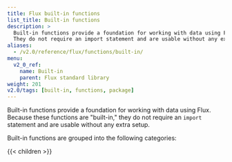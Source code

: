```yaml
---
title: Flux built-in functions
list_title: Built-in functions
description: >
  Built-in functions provide a foundation for working with data using Flux.
  They do not require an import statement and are usable without any extra setup.
aliases:
  - /v2.0/reference/flux/functions/built-in/
menu:
  v2_0_ref:
    name: Built-in
    parent: Flux standard library
weight: 201
v2.0/tags: [built-in, functions, package]
---
```


Built-in functions provide a foundation for working with data using Flux.
Because these functions are "built-in," they do not require an `import` statement and are usable without any extra setup.

Built-in functions are grouped into the following categories:

{{< children >}}
